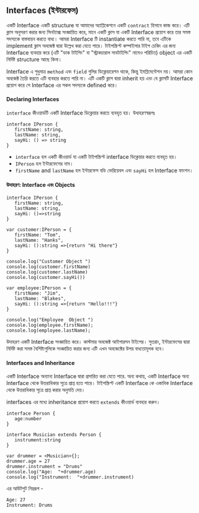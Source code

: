 ## Interfaces (ইন্টারফেস)

একটি Interface একটি structure যা আমাদের অ্যাপ্লিকেশনে একটি `contract` হিসাবে কাজ করে। এটি ক্লাস অনুসরণ করার জন্য সিনট্যাক্স সংজ্ঞায়িত করে, মানে একটি ক্লাস যা একটি Interface প্রয়োগ করে তার সমস্ত সদস্যকে বাস্তবায়ন করতে বাধ্য। আমরা Interface টি instantiate করতে পারি না, তবে এটিকে implement ক্লাস অবজেক্ট দ্বারা উল্লেখ করা যেতে পারে। টাইপস্ক্রিপ্ট কম্পাইলার টাইপ চেকিং এর জন্য Interface ব্যবহার করে (এটি "ডাক টাইপিং" বা "স্ট্রাকচারাল সাবটাইপিং" নামেও পরিচিত) object এর একটি নির্দিষ্ট structure আছে কিনা।

Interface এ শুধুমাত্র `method` এবং `field` গুলির ডিক্লেয়ারেশন থাকে, কিন্তু ইমপ্লিমেন্টেশন নয়। আমরা কোন অবজেক্ট তৈরি করতে এটি ব্যবহার করতে পারি না। এটি একটি ক্লাস দ্বারা inherit হয় এবং যে ক্লাসটি Interface প্রয়োগ করে সে Interface এর সকল সদস্যকে defined করে।

#### Declaring Interfaces
`interface` কীওয়ার্ডটি একটি Interface ডিক্লেয়ার করতে ব্যবহৃত হয়। উধাহরণস্বরূপঃ
```
interface IPerson { 
   firstName: string,
   lastName: string,
   sayHi: () => string 
} 
```
- `interface` হল একটি কীওয়ার্ড যা একটি টাইপস্ক্রিপ্ট interface ডিক্লেয়ার করতে ব্যবহৃত হয়।
- `IPerson` হল ইন্টারফেসের নাম।
- `firstName` and `lastName` হল ইন্টারফেস বডি ভেরিয়েবল এবং `sayHi` হল Interface ফাংশন।

#### উদাহরণ: Interface এবং Objects

```
interface IPerson { 
   firstName: string, 
   lastName: string, 
   sayHi: ()=>string 
} 

var customer:IPerson = { 
   firstName: "Tom",
   lastName: "Hanks", 
   sayHi: ():string =>{return "Hi there"} 
} 

console.log("Customer Object ") 
console.log(customer.firstName) 
console.log(customer.lastName) 
console.log(customer.sayHi())  

var employee:IPerson = { 
   firstName: "Jim",
   lastName: "Blakes", 
   sayHi: ():string =>{return "Hello!!!"} 
} 
  
console.log("Employee  Object ") 
console.log(employee.firstName);
console.log(employee.lastName);
```
উদাহরণ একটি Interface সংজ্ঞায়িত করে। কাস্টমার অবজেক্ট আইপারসন টাইপের। সুতরাং, ইন্টারফেসের দ্বারা নির্দিষ্ট করা সমস্ত বৈশিষ্ট্যগুলিকে সংজ্ঞায়িত করার জন্য এটি এখন অবজেক্টের উপর বাধ্যতামূলক হবে।


#### Interfaces and Inheritance
একটি Interface অন্যান্য Interface দ্বারা প্রসারিত করা যেতে পারে. অন্য কথায়, একটি Interface অন্য Interface থেকে উত্তরাধিকার সূত্রে প্রাপ্ত হতে পারে। টাইপস্ক্রিপ্ট একটি Interface কে একাধিক Interface থেকে উত্তরাধিকার সূত্রে প্রাপ্ত করার অনুমতি দেয়।

interfaces এর মধ্যে inheritance প্রয়োগ করতে `extends` কীওয়ার্ড ব্যবহার করুন।
```
interface Person { 
   age:number 
} 

interface Musician extends Person { 
   instrument:string 
} 

var drummer = <Musician>{}; 
drummer.age = 27 
drummer.instrument = "Drums" 
console.log("Age:  "+drummer.age)
console.log("Instrument:  "+drummer.instrument)
```
এর আউটপুট নিম্নরূপ -
```
Age: 27 
Instrument: Drums 
```